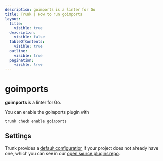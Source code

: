 ```yaml
---
description: goimports is a linter for Go
title: Trunk | How to run goimports
layout:
  title:
    visible: true
  description:
    visible: false
  tableOfContents:
    visible: true
  outline:
    visible: true
  pagination:
    visible: true
---
```


# goimports

**goimports** is a linter for Go.

You can enable the goimports plugin with

```shell
trunk check enable goimports
```

## Settings



Trunk provides a [default configuration](https://github.com/trunk-io/plugins/tree/main/linters/goimports) if your project does not already have one,
which you can see in our [open source plugins repo](https://github.com/trunk-io/plugins/tree/main).
